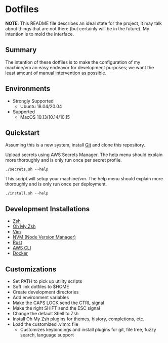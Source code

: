 # Dotfiles

**NOTE**: This README file describes an ideal state for the project, it may talk
about things that are not there (but certainly will be in the future). My intention is
to mold the interface.

## Summary

The intention of these dotfiles is to make the configuration of my machine/vm 
an easy endeavor for development purposes; we want the least amount of manual
intervention as possible.

## Environments

* Strongly Supported
  * Ubuntu 18.04/20.04
* Supported
  * MacOS 10.13/10.14/10.15

## Quickstart

Assuming this is a new system, install [Git](https://git-scm.com/)
and clone this repository.

Upload secrets using AWS Secrets Manager. The help menu should explain more
thoroughly and is only run once per secret profile.

```
./secrets.sh --help
```

This script will setup your machine/vm. The help menu should
explain more thoroughly and is only run once per deployment.

```
./install.sh --help
```

## Development Installations

* [Zsh](https://www.zsh.org/)
* [Oh My Zsh](https://ohmyz.sh/)
* [Vim](https://www.vim.org/)
* [NVM (Node Version Manager)](https://github.com/nvm-sh/nvm)
* [Rust](https://www.rust-lang.org/)
* [AWS CLI](https://aws.amazon.com/cli/)
* [Docker](https://www.docker.com/)

## Customizations

* Set PATH to pick up utility scripts
* Soft link dotfiles to $HOME
* Create development directories
* Add environment variables
* Make the CAPS LOCK send the CTRL signal
* Make the right SHIFT send the ESC signal
* Change the default Shell to Zsh
* Install Oh My Zsh plugins for themes, history, completions, etc.
* Load the customized .vimrc file 
  * Customizes keybindings and install plugins for git, file tree, fuzzy search, language support

